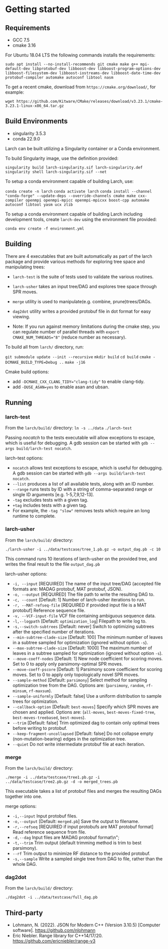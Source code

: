 # Getting started

Requirements
------------

* GCC 7.5
* cmake 3.16

For Ubuntu 18.04 LTS the following commands installs the requirements:

`sudo apt install --no-install-recommends git cmake make g++ mpi-default-dev libprotobuf-dev libboost-dev libboost-program-options-dev libboost-filesystem-dev libboost-iostreams-dev libboost-date-time-dev protobuf-compiler automake autoconf libtool nasm`

To get a recent cmake, download from `https://cmake.org/download/`, for example:

`wget https://github.com/Kitware/CMake/releases/download/v3.23.1/cmake-3.23.1-linux-x86_64.tar.gz`

Build Environments
------------------

* singularity 3.5.3
* conda 22.9.0

Larch can be built utilizing a Singularity container or a Conda environment.

To build Singularity image, use the definition provided:

`singularity build larch-singularity.sif larch-singularity.def`
`singularity shell larch-singularity.sif --net`

To setup a conda environment capable of building Larch, use:

`conda create -n larch`
`conda activate larch`
`conda install --channel "conda-forge" --update-deps --override-channels cmake make cxx-compiler openmpi openmpi-mpicc openmpi-mpicxx boost-cpp automake autoconf libtool yasm ucx zlib`

To setup a conda environment capable of building Larch including development tools, create `larch-dev` using the environment
file provided:

`conda env create -f environment.yml`

Building
--------

There are 4 executables that are built automatically as part of the larch package and provide various methods for exploring tree space and manipulating trees: 
- `larch-test` is the suite of tests used to validate the various routines.
- `larch-usher` takes an input tree/DAG and explores tree space through SPR moves.
- `merge` utility is used to manipulate(e.g. combine, prune)trees/DAGs.
- `dag2dot` utility writes a provided protobuf file in dot format for easy viewing.

- Note: If you run against memory limitations during the cmake step, you can regulate number of parallel threads with `export CMAKE_NUM_THREADS="8"` (reduce number as necessary).

To build all from `larch/` directory, run:

`git submodule update --init --recursive`
`mkdir build`
`cd build`
`cmake -DCMAKE_BUILD_TYPE=Debug ..`
`make -j16`

Cmake build options:
  - add `-DCMAKE_CXX_CLANG_TIDY="clang-tidy"` to enable clang-tidy.
  - add `-DUSE_ASAN=yes` to enable asan and ubsan.

Running
-------

### larch-test

From the `larch/build/` directory:
`ln -s ../data`
`./larch-test`

Passing *nocatch* to the tests executable will allow exceptions to escape, which is useful for debugging. A gdb session can be started with `gdb --args build/larch-test nocatch`.

larch-test options:

- `nocatch` allows test exceptions to escape, which is useful for debugging. A gdb session can be started with `gdb --args build/larch-test nocatch`.
- `--list` produces a list of all available tests, along with an ID number.
- `--range` runs tests by ID with a string of comma-separated range or single ID arguments [e.g. 1-5,7,9,12-13].
- `-tag` excludes tests with a given tag.
- `+tag` includes tests with a given tag.
- For example, the `-tag "slow"` removes tests which require an long runtime to complete.

### larch-usher

From the `larch/build/` directory:
```shell
./larch-usher -i ../data/testcase/tree_1.pb.gz -o output_dag.pb -c 10
```
This command runs 10 iterations of larch-usher on the provided tree, and writes the final result to the file `output_dag.pb`

larch-usher options:
- `-i, --input` [REQUIRED] The name of the input tree/DAG (accepted file formats are: MADAG protobuf, MAT protobuf, JSON).
- `-o, --output` [REQUIRED] The file path to write the resulting DAG to.
- `-c, --count` [Default: 1] Number of larch-usher iterations to run.
- `-r, --MAT-refseq-file` [REQUIRED if provided input file is a MAT protobuf] Reference sequence file.
- `-v, --VCF-input-file` VCF file containing ambiguous sequence data.
- `-l,--logpath` [Default: `optimization_log`] Filepath to write log to.
- `-s,--switch-subtrees` [Default: never] Switch to optimizing subtrees after the specified number of iterations.
- `--min-subtree-clade-size` [Default: 100] The minimum number of leaves in a subtree sampled for optimization (ignored without option `-s`).
- `--max-subtree-clade-size` [Default: 1000] The maximum number of leaves in a subtree sampled for optimization (ignored without option `-s`).
- `--move-coeff-nodes` [Default: 1] New node coefficient for scoring moves. Set to 0 to apply only parsimony-optimal SPR moves.
- `--move-coeff-pscore` [Default: 1] Parsimony score coefficient for scoring moves. Set to 0 to apply only topologically novel SPR moves.
- `--sample-method` [Default: `parsimony`] Select method for sampling optimization tree from the DAG. Options are: (`parsimony`, `random`, `rf-minsum`, `rf-maxsum`).
- `--sample-uniformly` [Default: false] Use a uniform distribution to sample trees for optimization.
- `--callback-option` [Default: `best-moves`] Specify which SPR moves are chosen and applied. Options are: (`all-moves`, `best-moves-fixed-tree`, `best-moves-treebased`, `best-moves`).
- `--trim` [Default: false] Trim optimized dag to contain only optimal trees before writing to protobuf.
- `--keep-fragment-uncollapsed` [Default: false] Do not collapse empty (non-mutation-bearing) edges in the optimization tree.
- `--quiet` Do not write intermediate protobuf file at each iteration.

### merge


From the `larch/build/` directory:
```shell
./merge -i ../data/testcase/tree1.pb.gz -i ../data/testcase/tree2.pb.gz -d -o merged_trees.pb
```
This executable takes a list of protobuf files and merges the resulting DAGs together into one.

merge options:
- `-i,--input` Input protobuf files.
- `-o,--output` [Default: `merged.pb`] Save the output to filename.
- `-r,--refseq` [REQUIRED if input protobufs are MAT protobuf format] Read reference sequence from file.
- `-d,--dag` Input files are MADAG protobuf format\n";
- `-t,--trim` Trim output (default trimming method is trim to best parsimony).
- `--rf` Trim output to minimize RF distance to the provided protobuf.
- `-s,--sample` Write a sampled single tree from DAG to file, rather than the whole DAG.

### dag2dot

From the `larch/build/` directory:
```shell
./dag2dot -i ../data/testcase/full_dag.pb
```

Third-party
-----------

* Lohmann, N. (2022). JSON for Modern C++ (Version 3.10.5) [Computer software]. https://github.com/nlohmann
* Eric Niebler. Range library for C++14/17/20. https://github.com/ericniebler/range-v3
